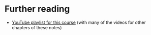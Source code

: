 # Further reading

-   [YouTube playlist for this course](https://www.youtube.com/playlist?list=PL55zlrFQxxWaMJWK8TiSqYo4yAgizY70k) 
    (with many of the videos for other chapters of these notes)

